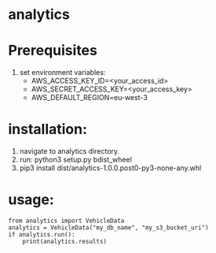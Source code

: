 # analytics

# Prerequisites
1. set environment variables:
    - AWS_ACCESS_KEY_ID=<your_access_id>
    - AWS_SECRET_ACCESS_KEY=<your_access_key>
    - AWS_DEFAULT_REGION=eu-west-3

# installation:
1. navigate to analytics directory.
2. run: python3 setup.py bdist_wheel
3. pip3 install dist/analytics-1.0.0.post0-py3-none-any.whl 

# usage:
    from analytics import VehicleData
    analytics = VehicleData("my_db_name", "my_s3_bucket_uri")
    if analytics.run():
        print(analytics.results)

